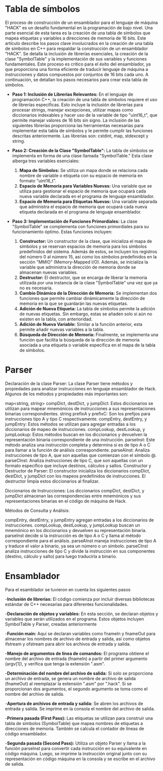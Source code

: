 # Tabla de símbolos

El proceso de construcción de un ensamblador para el lenguaje de máquina "HACK" es un desafío fundamental en la programación de bajo nivel. Una parte esencial de esta tarea es la creación de una tabla de símbolos que mapea etiquetas y variables a direcciones de memoria de 16 bits. Este artículo describe los pasos clave involucrados en la creación de una tabla de símbolos en C++ para respaldar la construcción de un ensamblador "HACK". Se detalla la inclusión de librerías esenciales, la creación de la clase "SymbolTable" y la implementación de sus variables y funciones fundamentales. Este proceso es crítico para el éxito del ensamblador, ya que proporciona una forma eficiente de traducir lenguaje de máquina a instrucciones y datos compuestos por conjuntos de 16 bits cada uno. A continuación, se detallan los pasos necesarios para crear esta tabla de símbolos.

- **Paso 1: Inclusión de Librerías Relevantes:** En el lenguaje de programación C++, la creación de una tabla de símbolos requiere el uso de librerías específicas. Esto incluye la inclusión de librerías para procesar strings, manejar excepciones, utilizar mapas como diccionarios indexables y hacer uso de la variable de tipo "uint16_t", que permite manejar valores de 16 bits sin signo. La inclusión de las siguientes librerías proporciona las herramientas necesarias para implementar esta tabla de símbolos y le permite cumplir las funciones descritas anteriormente. Las librerías son: cstdint, map, stdexcept y string.

- **Paso 2: Creación de la Clase "SymbolTable":** La tabla de símbolos se implementa en forma de una clase llamada "SymbolTable." Esta clase alberga tres variables esenciales:

    1. **Mapa de Símbolos:** Se utiliza un mapa donde se relaciona cada nombre de variable o etiqueta con su espacio de memoria en formato "uint16_t".
    2. **Espacio de Memoria para Variables Nuevas:** Una variable que se utiliza para gestionar el espacio de memoria que ocupará cada nueva variable declarada en el programa de lenguaje ensamblador.
    3. **Espacio de Memoria para Etiquetas Nuevas:** Una variable separada que administra el espacio de memoria que ocupará cada nueva etiqueta declarada en el programa de lenguaje ensamblador.

- **Paso 3: Implementación de Funciones Primordiales:** La clase "SymbolTable" se complementa con funciones primordiales para su funcionamiento óptimo. Estas funciones incluyen:

    1. **Constructor:** Un constructor de la clase, que inicializa el mapa de símbolos y se reservan espacios de memoria para los símbolos predefinidos del sistema. Además de estos, se incluyen los registros del número 0 al número 15, así como los símbolos predefinidos en la sección "MMIO" (Memory-Mapped I/O). Además, se inicializa la variable que administra la dirección de memoria donde se almacenan nuevas variables.
    2. **Destructor:** El destructor, que se encarga de liberar la memoria utilizada por una instancia de la clase "SymbolTable" una vez que ya no es necesaria.
    3. **Cambio Dinámico de la Dirección de Memoria:** Se implementan dos funciones que permite cambiar dinámicamente la dirección de memoria en la que se guardarán las nuevas etiquetas.
    3. **Adición de Nueva Etiqueta:** La tabla de símbolos permite la adición de nuevas etiquetas. Sin embargo, estas se añaden solo si aún no existen en la tabla, con anterioridad.
    4. **Adición de Nueva Variable:** Similar a la función anterior, esta permite añadir nuevas variables a la tabla.
    5. **Búsqueda de Dirección de Memoria:** Finalmente, se implementa una función que facilita la búsqueda de la dirección de memoria asociada a una etiqueta o variable específica en el mapa de la tabla de símbolos.
# Parser

Declaración de la clase Parser:
La clase Parser tiene métodos y propiedades para analizar instrucciones en lenguaje ensamblador de Hack. Algunos de los métodos y propiedades más importantes son:

map<string, string> compDict, destDict, y jumpDict: Estos diccionarios se utilizan para mapear mnemónicos de instrucciones a sus representaciones binarias correspondientes.
string prefixA y prefixC: Son los prefijos para instrucciones tipo A y tipo C respectivamente.
compEntry, destEntry, y jumpEntry: Estos métodos se utilizan para agregar entradas a los diccionarios de mapeo de instrucciones.
compLookup, destLookup, y jumpLookup: Estos métodos buscan en los diccionarios y devuelven la representación binaria correspondiente de una instrucción.
parseInst: Este método analiza una instrucción completa y determina si es de tipo A o C para llamar a la función de análisis correspondiente.
parseAInst: Analiza instrucciones de tipo A, que son aquellas que comienzan con el símbolo @.
parseCInst: Analiza instrucciones de tipo C, que son aquellas con un formato específico que incluye destinos, cálculos y saltos.
Constructor y Destructor de Parser:
El constructor inicializa los diccionarios compDict, destDict, y jumpDict con los mapeos predefinidos de instrucciones. El destructor limpia estos diccionarios al finalizar.

Diccionarios de Instrucciones:
Los diccionarios compDict, destDict, y jumpDict almacenan las correspondencias entre mnemónicos y sus representaciones binarias en el código de máquina de Hack.

Métodos de Consulta y Análisis:

compEntry, destEntry, y jumpEntry agregan entradas a los diccionarios de instrucciones.
compLookup, destLookup, y jumpLookup buscan un mnemónico en los diccionarios y devuelven su representación binaria.
parseInst decide si la instrucción es de tipo A o C y llama al método correspondiente para el análisis.
parseAInst maneja instrucciones de tipo A y traduce el valor a binario, ya sea un número o un símbolo.
parseCInst analiza instrucciones de tipo C y divide la instrucción en sus componentes (destino, cálculo y salto) para luego traducirla a binario.

# Ensamblador

Para el esamblador se tuvieron en cuenta los siguientes pasos

-**Inclusión de librerias:** El código comienza por incluir diversas bibliotecas estándar de C++ necesarias para diferentes funcionalidades. 

-**Declaración de objetos y variables:** En esta sección, se declaran objetos y variables que serán utilizados en el programa. Estos objetos incluyen SymbolTable y Parser, creadas anteriormente

-**Función main:** Aquí se declaran variables como fnameIn y fnameOut para almacenar los nombres de archivo de entrada y salida, así como objetos ifstream y ofstream para abrir los archivos de entrada y salida.

-**Manejo de argumentos de línea de comandos:** El programa obtiene el nombre del archivo de entrada (fnameIn) a partir del primer argumento (argv[1]), y verifica que tenga la extensión ".asm".

-**Determinación del nombre del archivo de salida:** Si solo se proporciona un archivo de entrada, se genera un nombre de archivo de salida (fnameOut) al reemplazar la extensión ".asm" por ".hack". Si se proporcionan dos argumentos, el segundo argumento se toma como el nombre del archivo de salida.

-**Apertura de archivos de entrada y salida:** Se abren los archivos de entrada y salida. Se imprime en la consola el nombre del archivo de salida.

-**Primera pasada (First Pass):** Las etiquetas se utilizan para construir una tabla de símbolos (SymbolTable) que mapea nombres de etiquetas a direcciones de memoria. También se calcula el contador de líneas de código ensamblador.

-**Segunda pasada (Second Pass):** Utiliza un objeto Parser y llama a la función parseInst para convertir cada instrucción en su equivalente en código máquina. Luego, se imprime la instrucción original junto con su representación en código máquina en la consola y se escribe en el archivo de salida.

